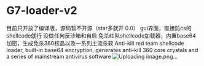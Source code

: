 # G7-loader-v2
目前只开放了编译版，源码暂不开源（star多就开 0.0）
gui界面，直接防cs的shellcode就行
没做任何反沙箱和自启
免杀红队shellcode加载器，内置base64加密，生成免杀360核晶以及一系列主流杀软
Anti-kill red team shellcode loader, built-in base64 encryption, generates anti-kill 360 core crystals and a series of mainstream antivirus software
![Uploading image.png…]()
